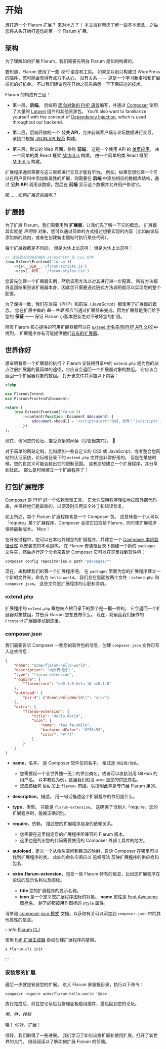 # 开始

想打造一个 Flarum 扩展？ 来对地方了！ 本文档将带您了解一些基本概念，之后您将从头开始打造您的第一个 Flarum 扩展。

## 架构

为了理解如何扩展 Flarum，我们需要先明白 Flarum 是如何构建的。

要知道，Flarum 使用了一些 _现代_ 语言和工具。 如果您以前只构建过 WordPress 的插件，您可能会觉得有点力不从心。 没有关系 —— 这是一个学习新事物和扩展技能的好机会。 不过我们建议您在开始之前先熟悉一下下面描述的技术。

Flarum 的构成有三层：

* 第一层，**后端**。 后端用 [面向对象的 PHP 语言](https://laracasts.com/series/object-oriented-bootcamp-in-php)编写，并通过 [Composer](https://getcomposer.org/) 使用了大量的 [Laravel](https://laravel.com/) 组件和其他资源包。 You'll also want to familiarize yourself with the concept of [Dependency Injection](https://laravel.com/docs/11.x/container), which is used throughout our backend.

* 第二层，后端开放的一个 **公共 API**，允许前端客户端与论坛数据进行交互。 该接口根据 [JSON:API 规范](https://jsonapi.org/) 构建。

* 第三层，默认的 Web 界面，俗称 **前端**。 这是一个使用 API 的 [单页应用](https://en.wikipedia.org/wiki/Single-page_application)， 由一个简单的类 React 框架 [Mithril.js](https://mithril.js.org/) 构建。 由一个简单的类 React 框架 [Mithril.js](https://mithril.js.org/) 构建。

扩展程序通常需要与这三层都进行交互才能有所为。 例如，如果您想创建一个可以在用户资料中添加新属性的扩展，则需要在 **后端** 中添加相应的数据库结构，通过 **公共 API** 调用该数据，然后在 **前端** 显示这个数据并允许用户修改它。

那…… 如何扩展这些层呢？

## 扩展器

为了扩展 Flarum，我们需要用到 **扩展器**，让我们先了解一下它的概念。 扩展器其实就是 *声明性* 对象，您可以通过简单的方式描述想要实现的内容（比如向论坛添加新的路由，或者在创建新主题帖时执行某些代码）。

每个扩展器都是不同的， 但是大体上长这样： 但是大体上长这样：

```php
// 注册要交付给前端的 JavaScript 和 CSS 文件
(new Extend\Frontend('forum'))
    ->js(__DIR__.'/forum-scripts.js')
    ->css(__DIR__.'/forum-styles.css')
```

您首先创建一个扩展器实例，然后调用方法以对其进行进一步配置。 所有方法都将返回结果到该扩展器本身，因此您只需要通过链式方法调用就可以实现您的整个配置。

为了保持一致，我们在后端（PHP）和前端（JavaScript）都使用了扩展器的概念。 您在扩展中做的 _每一件事_ 都应当通过扩展器来完成，因为扩展器是我们给予您的 **保证** —— 保证 Flarum 小版本更新绝对不破坏您的扩展。

所有 Flarum 核心提供的可用扩展器都可以在 [`Extend` 命名空间](https://github.com/flarum/framework/blob/main/framework/core/src/Extend)[(PHP API 文档)](https://api.docs.flarum.org/php/master/flarum/extend)中找到。 扩展程序亦有可能提供他们[自有的扩展器](extensibility.md#custom-extenders)。

## 世界你好

想亲眼看看一个扩展器的执行？ Flarum 安装根目录中的 `extend.php` 是为您的站点注册扩展器的最简单的途径，它应该会返回一个扩展器对象的数组。 它应该会返回一个扩展器对象的数组。 打开该文件并添加以下内容：

```php
<?php

use Flarum\Extend;
use Flarum\Frontend\Document;

return [
    (new Extend\Frontend('forum'))
        ->content(function (Document $document) {
            $document->head[] = '<script>alert("你好，世界！")</script>';
        })
];
```

现在，访问您的论坛，接受真挚的问候（尽管很突兀）。 👋

对于简单的网站定制，比如添加一些自定义的 CSS 或 JavaScript，或者整合您网站的认证系统，论坛根目录下的 `extend.php` 文件是非常好用的。 但是在某些时候，您的自定义可能会超出它的限制范围。 或者您想建立一个扩展程序，并分享到社区。 那么是时候建立一个扩展程序了！

## 打包扩展程序

[Composer](https://getcomposer.org) 是 PHP 的一个依赖管理工具。 它允许应用程序轻松地拉取外部代码库，并保持他们是最新的，以便及时应用安全补丁和错误修复。

如上所述，每个 Flarum 扩展程序也是一个 Composer 包。 这意味着一个人可以「require」某个扩展程序，Composer 会把它拉取给 Flarum，同时使扩展程序保持最新版本。 Nice！

在开发过程中，您可以在本地处理您的扩展程序，并建立一个 [Composer 本地路径仓库](https://getcomposer.org/doc/05-repositories.md#path) 以安装您的本地副本。 在 Flarum 安装根目录下创建一个新的 `packages` 文件夹，然后运行这个命令来告诉 Composer 它可以在这里找到软件包：

```bash
composer config repositories.0 path "packages/*"
```

现在，来构建我们的第一个扩展程序吧。 在 `packages` 里面为您的扩展程序建立一个新的文件夹，命名为 `hello-world`。 我们会在里面放两个文件：`extend.php` 和 `composer.json`。 这些文件是扩展程序的心脏和灵魂。

### extend.php

扩展程序的 `extend.php` 跟您站点根目录下的那个是一模一样的。 它会返回一个扩展器对象数组，并告诉 Flarum 您想要做什么。 现在，将前面我们操作的 `Frontend` 扩展器移动到这里。

### composer.json

我们需要告诉 Composer 一些您的软件包的信息，创建 `composer.json` 文件已写入这些信息：

```json
{
    "name": "acme/flarum-hello-world",
    "description": "向世界问好！",
    "type": "flarum-extension",
    "require": {
        "flarum/core": ">=0.1.0-beta.16 <=0.1.0"
    },
    "autoload": {
        "psr-4": {"Acme\\HelloWorld\\": "src/"}
    },
    "extra": {
        "flarum-extension": {
            "title": "Hello World",
            "icon": {
                "name": "fas fa-smile",
                "backgroundColor": "#238c59",
                "color": "#fff"
            }
        }
    }
}
```

* **name**，名字。 是 Composer 软件包的名字。 格式是 `供应商/包名`。
  * 您需要起一个全世界独一无二的供应商名，或者可以直接沿用 GitHub 的用户名。 以本教程为例，这里我们假设 `acme` 是您的供应商名。
  * 您应该给包 `包名` 加上 `flarum-` 前缀，以指明此包是专门给 Flarum 用的。

* **description**，描述。 用一句话描述这个扩展程序的作用是什么。

* **type**，类型。 只能是 `flarum-extension`。 这确保了当别人「require」您的扩展程序时，能被正确识别。

* **require**，依赖。 描述您的扩展程序自身的依赖关系。
  * 您需要在这里指定您的扩展程序所兼容的 Flarum 版本。
  * 这里也是列出您的代码需要使用的 Composer 外部工具库的地方。

* **autoload**，定义一个从命名空间到目录的映射，告诉 Composer 在哪里可以找到扩展程序的类。 此处的命名空间应以 驼峰写法 反映扩展程序的供应商和包名.

* **extra.flarum-extension**，包含一些 Flarum 特有的信息，比如您扩展程序在论坛的显示名称以及图标。
  * **title** 您的扩展程序的显示名称。
  * **icon** 是一个定义您扩展程序图标的对象。 **name** 属性是 [Font Awesome 图标名](https://fontawesome.com/icons)。 剩下的都被用作图标的 `style` 属性。

请参阅 [composer.json 模式](https://getcomposer.org/doc/04-schema.md) 文档，以获取有关可以添加到 `composer.json` 中的其他属性的信息。

:::info [Flarum CLI](https://github.com/flarum/cli)

使用 [FoF 扩展生成器](https://github.com/FriendsOfFlarum/extension-generator) 自动创建扩展程序的基架。
```bash
$ flarum-cli init
```

:::

### 安装您的扩展

最后一步就是安装您的扩展。 进入 Flarum 安装根目录，执行以下命令：

```bash
composer require acme/flarum-hello-world *@dev
```

执行完成后，前往您论坛后台管理面板启用插件，最后回到您的论坛。

*啾，咻，铮铛*

哇！ 你好，扩展！

很好，我们取得了一些进展。 我们学习了如何设置扩展和使用扩展，打开了新世界的大门。 继续阅读以了解如何扩展 Flarum 的前端。
